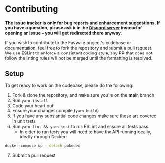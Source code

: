 # Contributing

**The issue tracker is only for bug reports and enhancement suggestions. If you have a question, please ask it in the [Discord server](https://join.favware.tech) instead of opening an issue – you will get redirected there anyway.**

If you wish to contribute to the Favware project's codebase or documentation, feel free to fork the repository and submit a
pull request. We use ESLint to enforce a consistent coding style, any PR that does not follow the linting rules will not be
merged until the formatting is resolved.

## Setup

To get ready to work on the codebase, please do the following:

1. Fork & clone the repository, and make sure you're on the **main** branch
2. Run `yarn install`
3. Code your heart out!
4. Ensure your changes compile (`yarn build`)
5. If you have any substantial code changes make sure these are covered in unit tests
6. Run `yarn lint && yarn test` to run ESLint and ensure all tests pass
   - In order to run tests you will need to have the API running locally, ideally through Docker:

```sh
docker-compose up --detach pokedex
```

7. Submit a pull request
